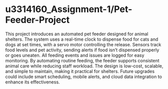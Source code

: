 # u3314160_Assignment-1/Pet-Feeder-Project
This project introduces an automated pet feeder designed for animal shelters. The system uses a real-time clock to dispense food for cats and dogs at set times, with a servo motor controlling the release. Sensors track food levels and pet activity, sending alerts if food isn’t dispensed properly or goes uneaten. All feeding events and issues are logged for easy monitoring. By automating routine feeding, the feeder supports consistent animal care while reducing staff workload. The design is low-cost, scalable, and simple to maintain, making it practical for shelters. Future upgrades could include smart scheduling, mobile alerts, and cloud data integration to enhance its effectiveness.
